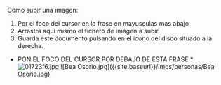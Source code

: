 
Como subir una imagen:

1. Por el foco del cursor en la frase en mayusculas mas abajo
2. Arrastra aqui mismo el fichero de imagen a subir.
3. Guarda este documento pulsando en el icono del disco situado a la derecha.


* PON EL FOCO DEL CURSOR POR DEBAJO DE ESTA FRASE *
![01723f6.jpg]({{site.baseurl}}/imgs/personas/01723f6.jpg)
![Bea Osorio.jpg]({{site.baseurl}}/imgs/personas/Bea Osorio.jpg)
